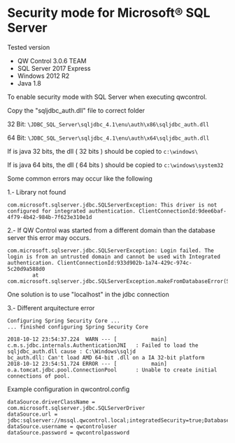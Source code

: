# Security mode for Microsoft&reg; SQL Server

Tested version

- QW Control 3.0.6 TEAM
- SQL Server 2017 Express
- Windows 2012 R2
- Java 1.8

To enable security mode with SQL Server when executing qwcontrol.

Copy the "sqljdbc_auth.dll" file to correct folder

32 Bit: `\JDBC_SQL_Server\sqljdbc_4.1\enu\auth\x86\sqljdbc_auth.dll`

64 Bit: `\JDBC_SQL_Server\sqljdbc_4.1\enu\auth\x64\sqljdbc_auth.dll`

If is java 32 bits, the dll ( 32 bits ) should be copied to `c:\windows\`

If is java 64 bits, the dll ( 64 bits ) should be copied to `c:\windows\system32`

Some common errors may occur like the following

1.- Library not found

```log
com.microsoft.sqlserver.jdbc.SQLServerException: This driver is not configured for integrated authentication. ClientConnectionId:9dee6baf-4f79-4b42-984b-7f623e310e1d
```

2.- If QW Control was started from a different domain than the database server this error may occurs.

```log
com.microsoft.sqlserver.jdbc.SQLServerException: Login failed. The login is from an untrusted domain and cannot be used with Integrated authentication. ClientConnectionId:933d902b-1a74-429c-974c-5c20d9a588d0
        at com.microsoft.sqlserver.jdbc.SQLServerException.makeFromDatabaseError(SQLServerException.java:259)
```

One solution is to use "localhost" in the jdbc connection

3.- Different arquitecture error

```log
Configuring Spring Security Core ...
... finished configuring Spring Security Core

2018-10-12 23:54:37.224  WARN --- [           main] c.m.s.jdbc.internals.AuthenticationJNI   : Failed to load the sqljdbc_auth.dll cause : C:\Windows\sqljd
bc_auth.dll: Can't load AMD 64-bit .dll on a IA 32-bit platform
2018-10-12 23:54:51.724 ERROR --- [           main] o.a.tomcat.jdbc.pool.ConnectionPool      : Unable to create initial connections of pool.
```

Example configuration in qwcontrol.config

```properties
dataSource.driverClassName = com.microsoft.sqlserver.jdbc.SQLServerDriver
dataSource.url = jdbc:sqlserver://mssql.qwcontrol.local;integratedSecurity=true;DatabaseName=qwcontrol
dataSource.username = qwcontroluser
dataSource.password = qwcontrolpassword
```
